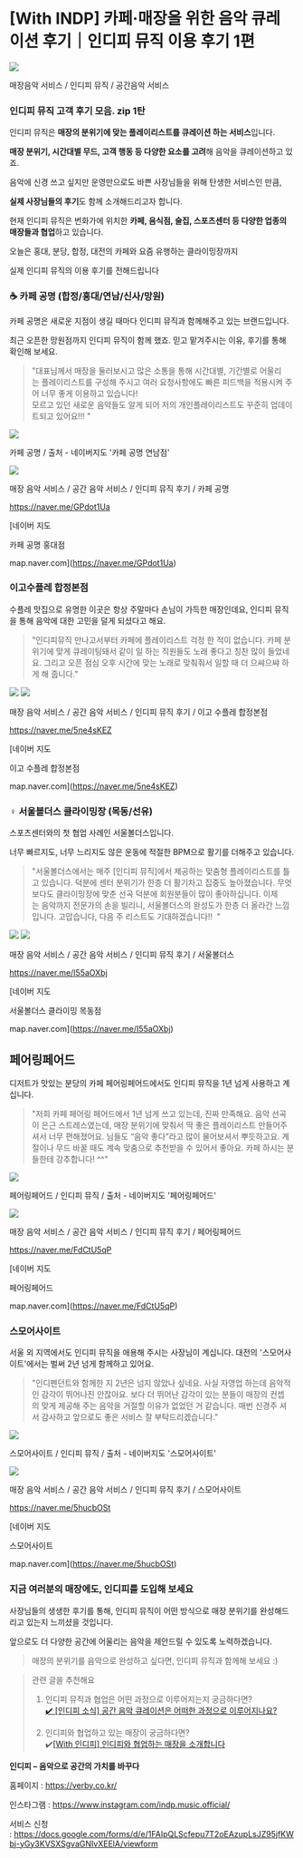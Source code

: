 [With INDP] 카페&middot;매장을 위한 음악 큐레이션 후기｜인디피 뮤직 이용 후기 1편
=
![](./images/d42d53e59d3f7c3169dc661519d3d30b.png)

매장음악 서비스 / 인디피 뮤직 / 공간음악 서비스

### **인디피 뮤직 고객 후기 모음. zip 1탄**

인디피 뮤직은 **매장의 분위기에 맞는 플레이리스트를 큐레이션 하는 서비스**입니다.

**매장 분위기, 시간대별 무드, 고객 행동 등 다양한 요소를 고려**해 음악을 큐레이션하고 있죠.

음악에 신경 쓰고 싶지만 운영만으로도 바쁜 사장님들을 위해 탄생한 서비스인 만큼,

**실제 사장님들의 후기**도 함께 소개해드리고자 합니다.

현재 인디피 뮤직은 번화가에 위치한 **카페, 음식점, 술집, 스포츠센터 등 다양한 업종의 매장들과 협업**하고 있습니다.

오늘은 홍대, 분당, 합정, 대전의 카페와 요즘 유행하는 클라이밍장까지

실제 인디피 뮤직의 이용 후기를 전해드립니다

### **☕ 카페 공명 (합정/홍대/연남/신사/망원)**

카페 공명은 새로운 지점이 생길 때마다 인디피 뮤직과 함께해주고 있는 브랜드입니다.

최근 오픈한 망원점까지 인디피 뮤직이 함께 했죠. 믿고 맡겨주시는 이유, 후기를 통해 확인해 보세요.

> "대표님께서 매장을 둘러보시고 많은 소통을 통해 시간대별, 기간별로 어울리는 플레이리스트를 구성해 주시고 여러 요청사항에도 빠른 피드백을 적용시켜 주어 너무 좋게 이용하고 있습니다!  
> 모르고 있던 새로운 음악들도 알게 되어 저의 개인플레이리스트도 꾸준히 업데이트되고 있어요!!! "

![](./images/e2691e55269f053dfc11d499bff2d61c.jpg)

카페 공명 / 출처 - 네이버지도 '카페 공명 연남점'

![](./images/b5d339f4f87c6e23997cf138d9186ce9.png)

매장 음악 서비스 / 공간 음악 서비스 / 인디피 뮤직 후기 / 카페 공명

<https://naver.me/GPdot1Ua>

[네이버 지도

카페 공명 홍대점

map.naver.com](https://naver.me/GPdot1Ua)

### **이고수플레 합정본점**

수플레 맛집으로 유명한 이곳은 항상 주말마다 손님이 가득한 매장인데요, 인디피 뮤직을 통해 음악에 대한 고민을 덜게 되셨다고 해요.

> "인디피뮤직 만나고서부터 카페에 플레이리스트 걱정 한 적이 없습니다. 카페 분위기에 맞게 큐레이팅돼서 같이 일 하는 직원들도 노래 좋다고 칭찬 많이 들었네요. 그리고 오픈 점심 오후 시간에 맞는 노래로 맞춰줘서 일할 때 더 으쌰으쌰 하게 해 줍니다."

![](./images/3054a3f3b2f248a2b7bf57934292bc08.png)
![](./images/84929e00c8512de40647c713e617b317.png)

매장 음악 서비스 / 공간 음악 서비스 / 인디피 뮤직 후기 / 이고 수플레 합정본점

<https://naver.me/5ne4sKEZ>

[네이버 지도

이고 수플레 합정본점

map.naver.com](https://naver.me/5ne4sKEZ)

### **‍♀️ 서울볼더스 클라이밍장 (목동/선유)**

스포츠센터와의 첫 협업 사례인 서울볼더스입니다.

너무 빠르지도, 너무 느리지도 않은 운동에 적절한 BPM으로 활기를 더해주고 있습니다.

> "서울볼더스에서는 매주 [인디피 뮤직]에서 제공하는 맞춤형 플레이리스트를 틀고 있습니다. 덕분에 센터 분위기가 한층 더 활기차고 집중도 높아졌습니다. 무엇보다도 클라이밍장에 맞춘 선곡 덕분에 회원분들이 많이 좋아하십니다. 이제는 음악까지 전문가의 손을 빌리니, 서울볼더스의 완성도가 한층 더 올라간 느낌입니다. 고맙습니다, 다음 주 리스트도 기대하겠습니다!!  "

![](./images/0b5d821888610f6c7099315febe9d4f8.jpg)
![](./images/352b7cee43d47d46a96478f97c666e23.png)

매장 음악 서비스 / 공간 음악 서비스 / 인디피 뮤직 후기 / 서울볼더스

<https://naver.me/I55aOXbj>

[네이버 지도

서울볼더스 클라이밍 목동점

map.naver.com](https://naver.me/I55aOXbj)

**페어링페어드**
----------

디저트가 맛있는 분당의 카페 페어링페어드에서도 인디피 뮤직을 1년 넘게 사용하고 계십니다.

> "저희 카페 페어링 페어드에서 1년 넘게 쓰고 있는데, 진짜 만족해요. 음악 선곡이 은근 스트레스였는데, 매장 분위기에 맞춰서 딱 좋은 플레이리스트 만들어주셔서 너무 편해졌어요. 님들도 “음악 좋다”라고 많이 물어보셔서 뿌듯하고요. 계절이나 무드 바꿀 때도 계속 맞춤으로 추천받을 수 있어서 좋아요. 카페 하시는 분들한테 강추합니다! ^^"

![](./images/913c0e0a3dc46675fefb1bfa1e06cf05.png)

페어링페어드 / 인디피 뮤직 / 출처 - 네이버지도 '페어링페어드'

![](./images/1ed5caba83a8e8b17e0941c62a102aef.png)

매장 음악 서비스 / 공간 음악 서비스 / 인디피 뮤직 후기 / 페어링페어드

<https://naver.me/FdCtU5qP>

[네이버 지도

페어링페어드

map.naver.com](https://naver.me/FdCtU5qP)

### **스모어사이트**

서울 외 지역에서도 인디피 뮤직을 애용해 주시는 사장님이 계십니다. 대전의 '스모어사이트'에서는 벌써 2년 넘게 함께하고 있어요.

> "인디펜던트와 함께한 지 2년은 넘지 않았나 싶네요. 사실 자영업 하는데 음악적인 감각이 뛰어나진 안잖아요. 보다 더 뛰어난 감각이 있는 분들이 매장의 컨셉의 맞게 제공해 주는 음악을 거절할 이유가 없었던 거 같습니다. 매번 신경주 셔서 감사하고 앞으로도 좋은 서비스 잘 부탁드리겠습니다."

![](./images/ee4b12e3f69cf9da175e648579a88b65.png)

스모어사이트 / 인디피 뮤직 / 출처 - 네이버지도 '스모어사이트'

![](./images/46a21d7d189d44ea0dec8b72fc062925.png)

매장 음악 서비스 / 공간 음악 서비스 / 인디피 뮤직 후기 / 스모어사이트

<https://naver.me/5hucbOSt>

[네이버 지도

스모어사이트

map.naver.com](https://naver.me/5hucbOSt)

### 

### **지금 여러분의 매장에도, 인디피를 도입해 보세요**

사장님들의 생생한 후기를 통해, 인디피 뮤직이 어떤 방식으로 매장 분위기를 완성해드리고 있는지 느끼셨을 것입니다.

앞으로도 더 다양한 공간에 어울리는 음악을 제안드릴 수 있도록 노력하겠습니다.

> 매장의 분위기를 음악으로 완성하고 싶다면, 인디피 뮤직과 함께해 보세요 :)

> 관련 글을 추천해요   
>   
> 1. 인디피 뮤직과 협업은 어떤 과정으로 이루어지는지 궁금하다면?  
> [✔️ [인디피 소식] 공간 음악 큐레이션은 어떠한 과정으로 이루어지나요?](https://indp.tistory.com/3)  
>   
> 2. 인디피와 협업하고 있는 매장이 궁금하다면?  
> ✔️[[With 인디피] 인디피와 협업하는 매장을 소개합니다](https://indp.tistory.com/10)

**인디피 – 음악으로 공간의 가치를 바꾸다**

홈페이지 : <https://verby.co.kr/>

인스타그램 : <https://www.instagram.com/indp.music.official/>

서비스 신청 : <https://docs.google.com/forms/d/e/1FAIpQLScfepu7T2oEAzupLsJZ95jfKWbj-yGy3KVSXSgvaGNIvXEElA/viewform>